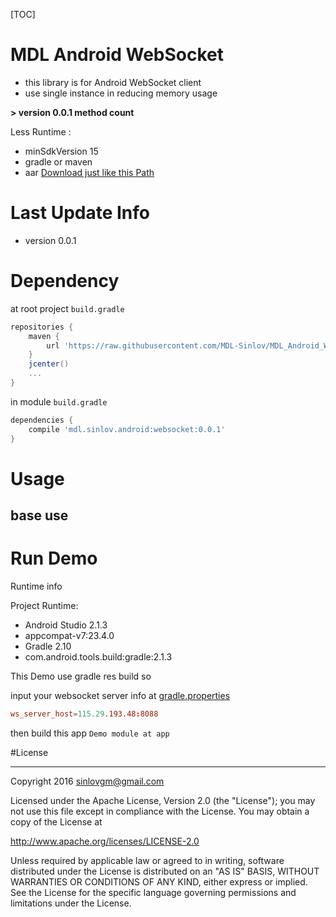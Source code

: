 [TOC]

# MDL Android WebSocket

- this library is for Android WebSocket client
- use single instance in reducing memory usage

__> version 0.0.1 method count__ 

Less Runtime :
- minSdkVersion 15
- gradle or maven
- aar [Download just like this Path](https://github.com/MDL-Sinlov/MDL-Android-Repo/raw/master/mvn-repo/mdl/sinlov/android/websocket/0.0.1/websocket-0.0.1.aar)


# Last Update Info

- version 0.0.1

# Dependency

at root project `build.gradle`

```gradle
repositories {
    maven {
        url 'https://raw.githubusercontent.com/MDL-Sinlov/MDL_Android_WebSocket/master/mvn-repo/'
    }
    jcenter()
    ...
}
```

in module `build.gradle`

```gradle
dependencies {
    compile 'mdl.sinlov.android:websocket:0.0.1'
}
```

# Usage

## base use


# Run Demo

Runtime info


Project Runtime:
- Android Studio 2.1.3
- appcompat-v7:23.4.0
- Gradle 2.10
- com.android.tools.build:gradle:2.1.3

This Demo use gradle res build so

input your websocket server info at [gradle.properties](gradle.properties)

```conf
ws_server_host=115.29.193.48:8088
```

then build this app `Demo module at app`

#License

---

Copyright 2016 sinlovgm@gmail.com

Licensed under the Apache License, Version 2.0 (the "License");
you may not use this file except in compliance with the License.
You may obtain a copy of the License at

   http://www.apache.org/licenses/LICENSE-2.0

Unless required by applicable law or agreed to in writing, software
distributed under the License is distributed on an "AS IS" BASIS,
WITHOUT WARRANTIES OR CONDITIONS OF ANY KIND, either express or implied.
See the License for the specific language governing permissions and
limitations under the License.